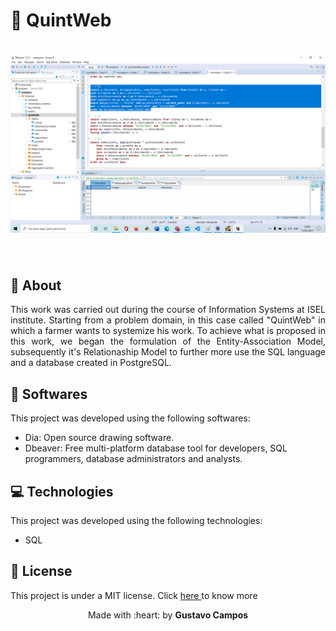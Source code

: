 # :seedling: QuintWeb
<h1 align="center">
      <img alt="QuintWeb" src="Fase.2-SI2021si-G01/Images/layout.png" width="1000px" />
</h1>

<br>


## :page_with_curl: About
<p align="justify">This work was carried out during the course of Information Systems at ISEL institute. Starting from a problem domain, in this case called "QuintWeb" in which a farmer wants to systemize his work. To achieve what is proposed in this work, we began the formulation of the Entity-Association Model, subsequently it's Relationaship Model to further more use the SQL language and a database created in PostgreSQL.</p>



## 🧪 Softwares

This project was developed using the following softwares:
- Dia: Open source drawing software.
- Dbeaver: Free multi-platform database tool for developers, SQL programmers, database administrators and analysts.


## :computer: Technologies

This project was developed using the following technologies:

- SQL


## 📝 License  

This project is under a MIT license. Click <a  href="https://github.com/gustavodev1998/QuintWeb/blob/main/LICENSE"> here </a> to know more

<p align="center">Made with :heart: by <strong>Gustavo Campos</strong></p>

